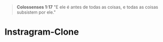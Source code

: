 ﻿> **Colossenses 1:17** "E ele é antes de todas as coisas, e todas as coisas subsistem por ele."

# Instragram-Clone
